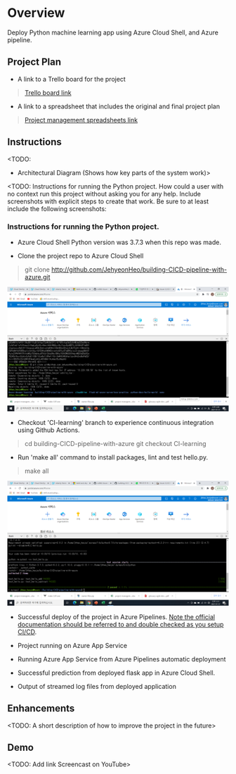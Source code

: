 # Overview

Deploy Python machine learning app using Azure Cloud Shell, and Azure pipeline.

## Project Plan

* A link to a Trello board for the project
> [Trello board link](https://trello.com/b/OsHpFeHa/azure-ci-cd-pipeline-with-ml)

* A link to a spreadsheet that includes the original and final project plan
> [Project management spreadsheets link](https://github.com/JehyeonHeo/building-CICD-pipeline-with-azure/tree/main/Project%20management%20spreadsheets)

## Instructions

<TODO:  
* Architectural Diagram (Shows how key parts of the system work)>

<TODO:  Instructions for running the Python project.  How could a user with no context run this project without asking you for any help.  Include screenshots with explicit steps to create that work. Be sure to at least include the following screenshots:

### Instructions for running the Python project.

* Azure Cloud Shell Python version was 3.7.3 when this repo was made.

* Clone the project repo to Azure Cloud Shell
> git clone http://github.com/JehyeonHeo/building-CICD-pipeline-with-azure.git

<img src="https://github.com/JehyeonHeo/building-CICD-pipeline-with-azure/blob/main/Screenshots/Github-repo-clone-to-Azure-cloud-shell.png?raw=true" title="Project cloned into Azure Cloud Shell"></img><br/>

* Checkout 'CI-learning' branch to experience continuous integration using Github Actions.
> cd building-CICD-pipeline-with-azure
> git checkout CI-learning

* Run 'make all' command to install packages, lint and test hello.py.
> make all

<img src="https://github.com/JehyeonHeo/building-CICD-pipeline-with-azure/blob/main/Screenshots/Local-test-passed.png?raw=true" title="Passing tests after running the `make all` command from the `Makefile`"></img><br/>

* Successful deploy of the project in Azure Pipelines.  [Note the official documentation should be referred to and double checked as you setup CI/CD](https://docs.microsoft.com/en-us/azure/devops/pipelines/ecosystems/python-webapp?view=azure-devops).

* Project running on Azure App Service

* Running Azure App Service from Azure Pipelines automatic deployment

* Successful prediction from deployed flask app in Azure Cloud Shell.

* Output of streamed log files from deployed application

## Enhancements

<TODO: A short description of how to improve the project in the future>

## Demo 

<TODO: Add link Screencast on YouTube>


